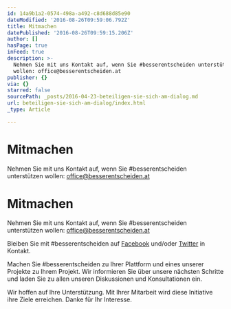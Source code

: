 ```yaml
---
id: 14a9b1a2-0574-498a-a492-c8d688d85e90
dateModified: '2016-08-26T09:59:06.792Z'
title: Mitmachen
datePublished: '2016-08-26T09:59:15.206Z'
author: []
hasPage: true
inFeed: true
description: >-
  Nehmen Sie mit uns Kontakt auf, wenn Sie #besserentscheiden unterstützen
  wollen: office@besserentscheiden.at
publisher: {}
via: {}
starred: false
sourcePath: _posts/2016-04-23-beteiligen-sie-sich-am-dialog.md
url: beteiligen-sie-sich-am-dialog/index.html
_type: Article

---
```

# Mitmachen

Nehmen Sie mit uns Kontakt auf, wenn Sie \#besserentscheiden unterstützen wollen: office@besserentscheiden.at

# Mitmachen

Nehmen Sie mit uns Kontakt auf, wenn Sie \#besserentscheiden unterstützen wollen: office@besserentscheiden.at

Bleiben Sie mit \#besserentscheiden auf [Facebook][0] und/oder [Twitter][1] in Kontakt.

Machen Sie \#besserentscheiden zu Ihrer Plattform und eines unserer Projekte zu Ihrem Projekt. Wir informieren Sie über unsere nächsten Schritte und laden Sie zu allen unseren Diskussionen und Konsultationen ein.

Wir hoffen auf Ihre Unterstützung. Mit Ihrer Mitarbeit wird diese Initiative ihre Ziele erreichen. Danke für Ihr Interesse.

[0]: https://www.facebook.com/besserentscheiden/
[1]: https://twitter.com/besserentsch